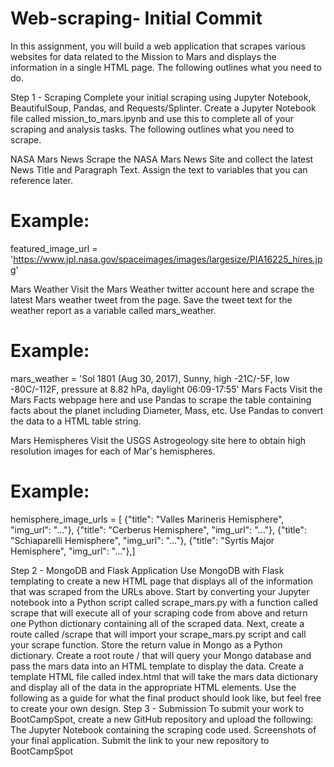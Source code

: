 # Web-scraping- Initial Commit
In this assignment, you will build a web application that scrapes various websites for data related to the Mission to Mars and displays the information in a single HTML page. The following outlines what you need to do.

Step 1 - Scraping
Complete your initial scraping using Jupyter Notebook, BeautifulSoup, Pandas, and Requests/Splinter.
Create a Jupyter Notebook file called mission_to_mars.ipynb and use this to complete all of your scraping and analysis tasks. The following outlines what you need to scrape.

NASA Mars News
Scrape the NASA Mars News Site and collect the latest News Title and Paragraph Text. 
Assign the text to variables that you can reference later.

# Example:
featured_image_url = 'https://www.jpl.nasa.gov/spaceimages/images/largesize/PIA16225_hires.jpg'

Mars Weather
Visit the Mars Weather twitter account here and scrape the latest Mars weather tweet from the page. Save the tweet text for the weather report as a variable called mars_weather.
# Example:
mars_weather = 'Sol 1801 (Aug 30, 2017), Sunny, high -21C/-5F, low -80C/-112F, pressure at 8.82 hPa, daylight 06:09-17:55'
Mars Facts
Visit the Mars Facts webpage here and use Pandas to scrape the table containing facts about the planet including Diameter, Mass, etc.
Use Pandas to convert the data to a HTML table string.

Mars Hemispheres
Visit the USGS Astrogeology site here to obtain high resolution images for each of Mar's hemispheres.

# Example:
hemisphere_image_urls = [
    {"title": "Valles Marineris Hemisphere", "img_url": "..."},
    {"title": "Cerberus Hemisphere", "img_url": "..."},
    {"title": "Schiaparelli Hemisphere", "img_url": "..."},
    {"title": "Syrtis Major Hemisphere", "img_url": "..."},]

Step 2 - MongoDB and Flask Application
Use MongoDB with Flask templating to create a new HTML page that displays all of the information that was scraped from the URLs above.
Start by converting your Jupyter notebook into a Python script called scrape_mars.py with a function called scrape that will execute all of your scraping code from above and return one Python dictionary containing all of the scraped data.
Next, create a route called /scrape that will import your scrape_mars.py script and call your scrape function.
Store the return value in Mongo as a Python dictionary.
Create a root route / that will query your Mongo database and pass the mars data into an HTML template to display the data.
Create a template HTML file called index.html that will take the mars data dictionary and display all of the data in the appropriate HTML elements. Use the following as a guide for what the final product should look like, but feel free to create your own design.
Step 3 - Submission
To submit your work to BootCampSpot, create a new GitHub repository and upload the following:
The Jupyter Notebook containing the scraping code used.
Screenshots of your final application.
Submit the link to your new repository to BootCampSpot
